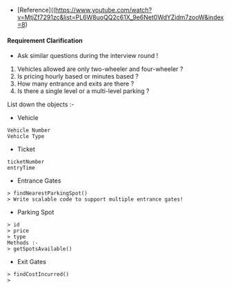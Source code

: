 * [Reference]((https://www.youtube.com/watch?v=MtjZf7291zc&list=PL6W8uoQQ2c61X_9e6Net0WdYZidm7zooW&index=8)
#### Requirement Clarification 
* Ask similar questions during the interview round ! 
1. Vehicles allowed are only two-wheeler and four-wheeler ?
2. Is pricing hourly based or minutes based ?
3. How many entrance and exits are there ? 
4. Is there a single level or a multi-level parking ?

List down the objects :- 
* Vehicle 
```
Vehicle Number
Vehicle Type 
```

* Ticket
```
ticketNumber 
entryTime 

```

* Entrance Gates 
```
> findNearestParkingSpot()  
> Write scalable code to support multiple entrance gates!
```

* Parking Spot 
```
> id
> price 
> type
Methods :- 
> getSpotsAvailable() 
```

* Exit Gates 
```
> findCostIncurred() 
> 
```


